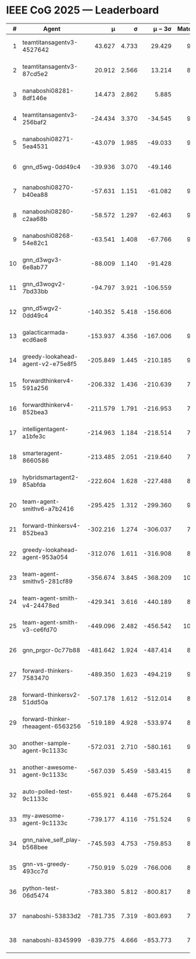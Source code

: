 # IEEE CoG 2025 — Leaderboard

| # | Agent | μ | σ | μ − 3σ | Matches | Updated |
|---:|---|---:|---:|---:|---:|---|
| 1 | teamtitansagentv3-4527642 | 43.627 | 4.733 | 29.429 | 9856 | 2025-08-31 05:23 |
| 2 | teamtitansagentv3-87cd5e2 | 20.912 | 2.566 | 13.214 | 8858 | 2025-08-31 05:23 |
| 3 | nanaboshi08281-8df146e | 14.473 | 2.862 | 5.885 | 376 | 2025-08-31 05:23 |
| 4 | teamtitansagentv3-256baf2 | -24.434 | 3.370 | -34.545 | 9754 | 2025-08-31 05:23 |
| 5 | nanaboshi08271-5ea4531 | -43.079 | 1.985 | -49.033 | 9758 | 2025-08-31 05:23 |
| 6 | gnn_d5wg-0dd49c4 | -39.936 | 3.070 | -49.146 | 200 | 2025-08-31 05:23 |
| 7 | nanaboshi08270-b40ea88 | -57.631 | 1.151 | -61.082 | 9540 | 2025-08-31 05:23 |
| 8 | nanaboshi08280-c2aa68b | -58.572 | 1.297 | -62.463 | 9098 | 2025-08-31 05:23 |
| 9 | nanaboshi08268-54e82c1 | -63.541 | 1.408 | -67.766 | 9260 | 2025-08-31 05:23 |
| 10 | gnn_d3wgv3-6e8ab77 | -88.009 | 1.140 | -91.428 | 258 | 2025-08-31 05:23 |
| 11 | gnn_d3wogv2-7bd33bb | -94.797 | 3.921 | -106.559 | 414 | 2025-08-31 05:23 |
| 12 | gnn_d5wgv2-0dd49c4 | -140.352 | 5.418 | -156.606 | 306 | 2025-08-31 05:23 |
| 13 | galacticarmada-ecd6ae8 | -153.937 | 4.356 | -167.006 | 9000 | 2025-08-31 05:23 |
| 14 | greedy-lookahead-agent-v2-e75e8f5 | -205.849 | 1.445 | -210.185 | 9750 | 2025-08-31 05:23 |
| 15 | forwardthinkerv4-591a256 | -206.332 | 1.436 | -210.639 | 7992 | 2025-08-31 05:23 |
| 16 | forwardthinkerv4-852bea3 | -211.579 | 1.791 | -216.953 | 7779 | 2025-08-31 05:23 |
| 17 | intelligentagent-a1bfe3c | -214.963 | 1.184 | -218.514 | 7977 | 2025-08-31 05:23 |
| 18 | smarteragent-8660586 | -213.485 | 2.051 | -219.640 | 7853 | 2025-08-31 05:23 |
| 19 | hybridsmartagent2-85abfda | -222.604 | 1.628 | -227.488 | 8351 | 2025-08-31 05:23 |
| 20 | team-agent-smithv6-a7b2416 | -295.425 | 1.312 | -299.360 | 9920 | 2025-08-31 05:23 |
| 21 | forward-thinkersv4-852bea3 | -302.216 | 1.274 | -306.037 | 7680 | 2025-08-31 05:23 |
| 22 | greedy-lookahead-agent-953a054 | -312.076 | 1.611 | -316.908 | 8758 | 2025-08-31 05:23 |
| 23 | team-agent-smithv5-281cf89 | -356.674 | 3.845 | -368.209 | 10300 | 2025-08-31 05:23 |
| 24 | team-agent-smith-v4-24478ed | -429.341 | 3.616 | -440.189 | 8938 | 2025-08-31 05:23 |
| 25 | team-agent-smith-v3-ce6fd70 | -449.096 | 2.482 | -456.542 | 10618 | 2025-08-31 05:23 |
| 26 | gnn_prgcr-0c77b88 | -481.642 | 1.924 | -487.414 | 8770 | 2025-08-31 05:23 |
| 27 | forward-thinkers-7583470 | -489.350 | 1.623 | -494.219 | 9080 | 2025-08-31 05:23 |
| 28 | forward-thinkersv2-51dd50a | -507.178 | 1.612 | -512.014 | 8676 | 2025-08-31 05:23 |
| 29 | forward-thinker-rheaagent-6563256 | -519.189 | 4.928 | -533.974 | 8184 | 2025-08-31 05:23 |
| 30 | another-sample-agent-9c1133c | -572.031 | 2.710 | -580.161 | 9360 | 2025-08-31 05:23 |
| 31 | another-awesome-agent-9c1133c | -567.039 | 5.459 | -583.415 | 8960 | 2025-08-31 05:23 |
| 32 | auto-polled-test-9c1133c | -655.921 | 6.448 | -675.264 | 9500 | 2025-08-31 05:23 |
| 33 | my-awesome-agent-9c1133c | -739.177 | 4.116 | -751.524 | 9380 | 2025-08-31 05:23 |
| 34 | gnn_naive_self_play-b568bee | -745.593 | 4.753 | -759.853 | 8160 | 2025-08-31 05:23 |
| 35 | gnn-vs-greedy-493cc7d | -750.919 | 5.029 | -766.006 | 8400 | 2025-08-31 05:23 |
| 36 | python-test-06d5474 | -783.380 | 5.812 | -800.817 | 8120 | 2025-08-31 05:23 |
| 37 | nanaboshi-53833d2 | -781.735 | 7.319 | -803.693 | 7400 | 2025-08-31 05:23 |
| 38 | nanaboshi-8345999 | -839.775 | 4.666 | -853.773 | 7970 | 2025-08-31 05:23 |
